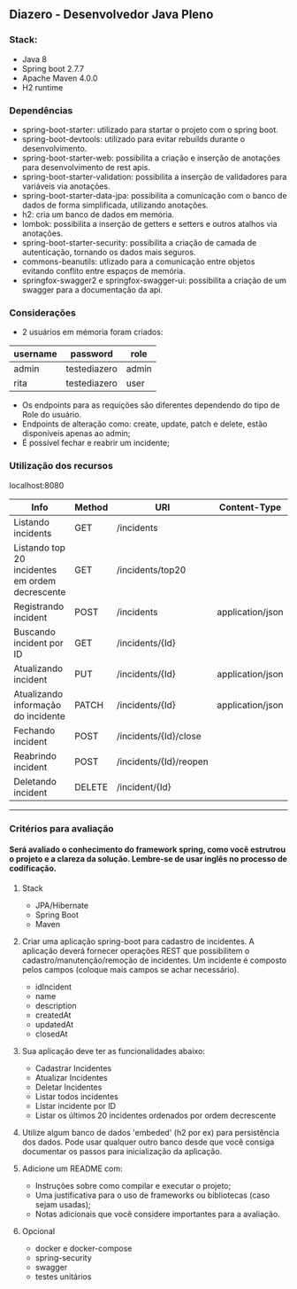 ## Diazero - Desenvolvedor Java Pleno

### Stack:
- Java 8
- Spring boot 2.7.7
- Apache Maven 4.0.0
- H2 runtime

### Dependências
- spring-boot-starter: utilizado para startar o projeto com o spring boot.
- spring-boot-devtools: utilizado para evitar rebuilds durante o desenvolvimento.
- spring-boot-starter-web: possibilita a criação e inserção de anotações para desenvolvimento de rest apis.
- spring-boot-starter-validation: possibilita a inserção de validadores para variáveis via anotações.
- spring-boot-starter-data-jpa: possibilita a comunicação com o banco de dados de forma simplificada, utilizando anotações.
- h2: cria um banco de dados em memória.
- lombok: possibilita a inserção de getters e setters e outros atalhos via anotações.
- spring-boot-starter-security: possibilita a criação de camada de autenticação, tornando os dados mais seguros.
- commons-beanutils: utlizado para a comunicação entre objetos evitando conflito entre espaços de memória.
- springfox-swagger2 e springfox-swagger-ui: possibilita a criação de um swagger para a documentação da api.

### Considerações
- 2 usuários em mémoria foram criados:

| username | password     | role  |
|----------|--------------|---|
| admin    | testediazero | admin  |
| rita     | testediazero         | user  |

- Os endpoints para as requições são diferentes dependendo do tipo de Role do usuário.
- Endpoints de alteração como: create, update, patch e delete, estão disponíveis apenas ao admin;
- É possível fechar e reabrir um incidente;

### Utilização dos recursos
localhost:8080

| Info                                            | Method | URI                    | Content-Type |
|-------------------------------------------------|--------|------------------------|---|
| Listando incidents                              | GET    | /incidents             |   |
| Listando top 20 incidentes em ordem decrescente | GET    | /incidents/top20       |   |
| Registrando incident                            | POST   | /incidents             | application/json |
| Buscando incident por ID                        | GET    | /incidents/{Id}        |   |
| Atualizando incident                            | PUT    | /incidents/{Id}        | application/json |
| Atualizando informação do incidente             | PATCH  | /incidents/{Id}        | application/json |
| Fechando incident                               | POST   | /incidents/{Id}/close  |   |
| Reabrindo incident                              | POST    | /incidents/{Id}/reopen |   |
| Deletando incident                              | DELETE | /incident/{Id}         |   |

------------------------------------------------------------------------------------------------------------------------------------------------------------------------------
### Critérios para avaliação
#### Será avaliado o conhecimento do framework spring, como você estrutrou o projeto e a clareza da solução. Lembre-se de usar inglês no processo de codificação.
1) Stack
   - JPA/Hibernate
   - Spring Boot
   - Maven
2) Criar uma aplicação spring-boot para cadastro de incidentes. A aplicação deverá fornecer operações
   REST que possibilitem o cadastro/manutenção/remoção de incidentes.
   Um incidente é composto pelos campos (coloque mais campos se achar necessário).
    - idIncident
    - name
    - description
    - createdAt
    - updatedAt
    - closedAt
   
3) Sua aplicação deve ter as funcionalidades abaixo:
   - Cadastrar Incidentes
   - Atualizar Incidentes
   - Deletar Incidentes
   - Listar todos incidentes
   - Listar incidente por ID
   - Listar os últimos 20 incidentes ordenados por ordem decrescente

4) Utilize algum banco de dados 'embeded' (h2 por ex) para persistência dos dados. Pode usar qualquer outro banco desde que você consiga documentar os passos para inicialização da aplicação.

5) Adicione um README com:
   - Instruções sobre como compilar e executar o projeto;
   - Uma justificativa para o uso de frameworks ou bibliotecas (caso sejam usadas);
   - Notas adicionais que você considere importantes para a avaliação.

6) Opcional
   - docker e docker-compose
   - spring-security
   - swagger
   - testes unitários